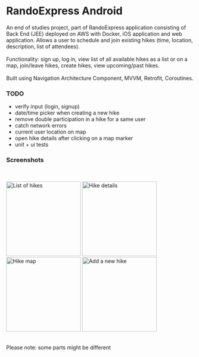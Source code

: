 # RandoExpress Android
An end of studies project, part of RandoExpress application consisting of Back End (JEE) deployed on AWS with Docker, iOS application and web application.
Allows a user to schedule and join existing hikes (time, location, description, list of attendees).<br/><br/>
Functionality: sign up, log in, view list of all available hikes as a list or on a map, join/leave hikes, create hikes, view upcoming/past hikes.
<br/><br/>
Built using Navigation Architecture Component, MVVM, Retrofit, Coroutines.
### TODO
- verify input (login, signup)
- date/time picker when creating a new hike
- remove double participation in a hike for a same user
- catch network errors
- current user location on map
- open hike details after clicking on a map marker
- unit + ui tests

### Screenshots
<br/>
<p float="left">
<img src="https://i.imgur.com/lB0GBx9.png" alt="List of hikes" width="200"/>
<img src="https://i.imgur.com/vJFJfHO.png" alt="Hike details" width="200"/>
<img src="https://i.imgur.com/N13xFMo.png" alt="Hike map" width="200"/>
<img src="https://i.imgur.com/AQswCLN.png" alt="Add a new hike" width="200"/>
</p>
<br/>
Please note: some parts might be different
